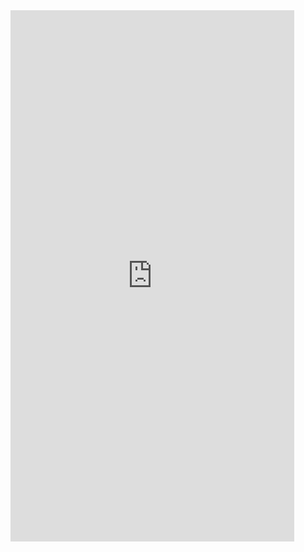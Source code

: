 <iframe  
height=850
width=90%
src="https://ks.wjx.top/vm/h4yNY4S.aspx"  
frameborder=0  
allowfullscreen>
</iframe>